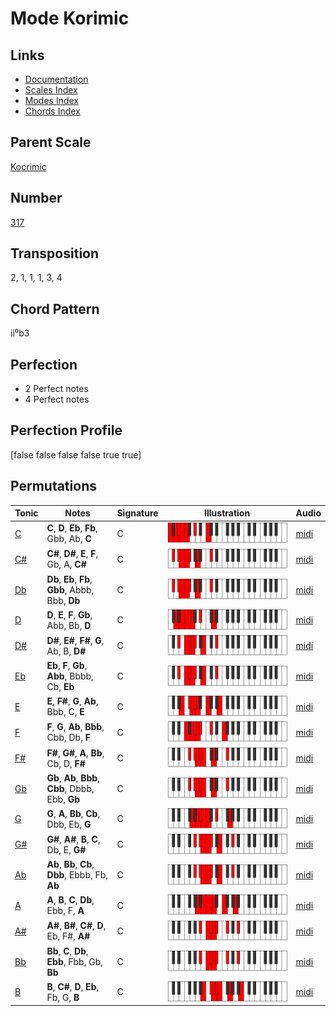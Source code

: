 # Mode Korimic

## Links

- [Documentation](README.md)
- [Scales Index](Scales.md)
- [Modes Index](Modes.md)
- [Chords Index](Chords.md)

## Parent Scale

[Kocrimic](ScaleKocrimic.md)

## Number

[317](https://ianring.com/musictheory/scales/317)

## Transposition

2, 1, 1, 1, 3, 4

## Chord Pattern

ii⁰b3

## Perfection

- 2 Perfect notes
- 4 Perfect notes

## Perfection Profile

[false false false false true true]

## Permutations

| Tonic | Notes | Signature | Illustration | Audio |
|-------|-------|-----------|--------------|-------|
| [C](ModeCNaturalKorimic.md) | **C**, **D**, **Eb**, **Fb**, Gbb, Ab, **C** | C | ![CNaturalKorimic](ModeCNaturalKorimic.png) | [midi](https://github.com/edipermadi/music/blob/main/docs/ModeCNaturalKorimic.mid?raw=true) |
| [C#](ModeCSharpKorimic.md) | **C#**, **D#**, **E**, **F**, Gb, A, **C#** | C | ![CSharpKorimic](ModeCSharpKorimic.png) | [midi](https://github.com/edipermadi/music/blob/main/docs/ModeCSharpKorimic.mid?raw=true) |
| [Db](ModeDFlatKorimic.md) | **Db**, **Eb**, **Fb**, **Gbb**, Abbb, Bbb, **Db** | C | ![DFlatKorimic](ModeDFlatKorimic.png) | [midi](https://github.com/edipermadi/music/blob/main/docs/ModeDFlatKorimic.mid?raw=true) |
| [D](ModeDNaturalKorimic.md) | **D**, **E**, **F**, **Gb**, Abb, Bb, **D** | C | ![DNaturalKorimic](ModeDNaturalKorimic.png) | [midi](https://github.com/edipermadi/music/blob/main/docs/ModeDNaturalKorimic.mid?raw=true) |
| [D#](ModeDSharpKorimic.md) | **D#**, **E#**, **F#**, **G**, Ab, B, **D#** | C | ![DSharpKorimic](ModeDSharpKorimic.png) | [midi](https://github.com/edipermadi/music/blob/main/docs/ModeDSharpKorimic.mid?raw=true) |
| [Eb](ModeEFlatKorimic.md) | **Eb**, **F**, **Gb**, **Abb**, Bbbb, Cb, **Eb** | C | ![EFlatKorimic](ModeEFlatKorimic.png) | [midi](https://github.com/edipermadi/music/blob/main/docs/ModeEFlatKorimic.mid?raw=true) |
| [E](ModeENaturalKorimic.md) | **E**, **F#**, **G**, **Ab**, Bbb, C, **E** | C | ![ENaturalKorimic](ModeENaturalKorimic.png) | [midi](https://github.com/edipermadi/music/blob/main/docs/ModeENaturalKorimic.mid?raw=true) |
| [F](ModeFNaturalKorimic.md) | **F**, **G**, **Ab**, **Bbb**, Cbb, Db, **F** | C | ![FNaturalKorimic](ModeFNaturalKorimic.png) | [midi](https://github.com/edipermadi/music/blob/main/docs/ModeFNaturalKorimic.mid?raw=true) |
| [F#](ModeFSharpKorimic.md) | **F#**, **G#**, **A**, **Bb**, Cb, D, **F#** | C | ![FSharpKorimic](ModeFSharpKorimic.png) | [midi](https://github.com/edipermadi/music/blob/main/docs/ModeFSharpKorimic.mid?raw=true) |
| [Gb](ModeGFlatKorimic.md) | **Gb**, **Ab**, **Bbb**, **Cbb**, Dbbb, Ebb, **Gb** | C | ![GFlatKorimic](ModeGFlatKorimic.png) | [midi](https://github.com/edipermadi/music/blob/main/docs/ModeGFlatKorimic.mid?raw=true) |
| [G](ModeGNaturalKorimic.md) | **G**, **A**, **Bb**, **Cb**, Dbb, Eb, **G** | C | ![GNaturalKorimic](ModeGNaturalKorimic.png) | [midi](https://github.com/edipermadi/music/blob/main/docs/ModeGNaturalKorimic.mid?raw=true) |
| [G#](ModeGSharpKorimic.md) | **G#**, **A#**, **B**, **C**, Db, E, **G#** | C | ![GSharpKorimic](ModeGSharpKorimic.png) | [midi](https://github.com/edipermadi/music/blob/main/docs/ModeGSharpKorimic.mid?raw=true) |
| [Ab](ModeAFlatKorimic.md) | **Ab**, **Bb**, **Cb**, **Dbb**, Ebbb, Fb, **Ab** | C | ![AFlatKorimic](ModeAFlatKorimic.png) | [midi](https://github.com/edipermadi/music/blob/main/docs/ModeAFlatKorimic.mid?raw=true) |
| [A](ModeANaturalKorimic.md) | **A**, **B**, **C**, **Db**, Ebb, F, **A** | C | ![ANaturalKorimic](ModeANaturalKorimic.png) | [midi](https://github.com/edipermadi/music/blob/main/docs/ModeANaturalKorimic.mid?raw=true) |
| [A#](ModeASharpKorimic.md) | **A#**, **B#**, **C#**, **D**, Eb, F#, **A#** | C | ![ASharpKorimic](ModeASharpKorimic.png) | [midi](https://github.com/edipermadi/music/blob/main/docs/ModeASharpKorimic.mid?raw=true) |
| [Bb](ModeBFlatKorimic.md) | **Bb**, **C**, **Db**, **Ebb**, Fbb, Gb, **Bb** | C | ![BFlatKorimic](ModeBFlatKorimic.png) | [midi](https://github.com/edipermadi/music/blob/main/docs/ModeBFlatKorimic.mid?raw=true) |
| [B](ModeBNaturalKorimic.md) | **B**, **C#**, **D**, **Eb**, Fb, G, **B** | C | ![BNaturalKorimic](ModeBNaturalKorimic.png) | [midi](https://github.com/edipermadi/music/blob/main/docs/ModeBNaturalKorimic.mid?raw=true) |
